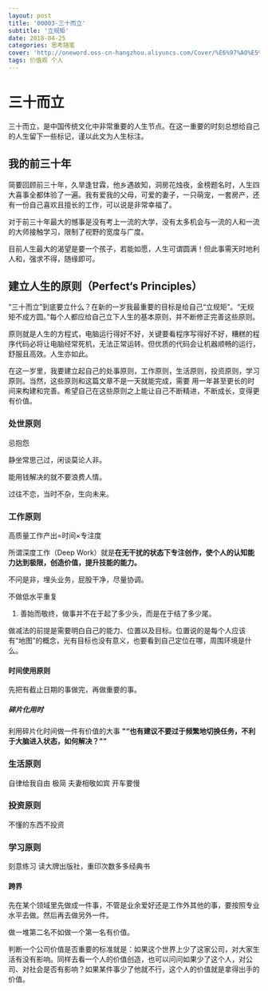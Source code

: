 ```yaml
---
layout: post
title: '00003-三十而立'
subtitle: '立规矩'
date: 2018-04-25
categories: 思考随笔
cover: 'http://oneword.oss-cn-hangzhou.aliyuncs.com/Cover/%E6%97%A0%E5%8D%B0%E8%89%AF%E5%93%81%20%E5%9C%B0%E5%B9%B3%E7%BA%BF3.jpg'
tags: 价值观 个人 
---
```


# 三十而立
三十而立，是中国传统文化中非常重要的人生节点。在这一重要的时刻总想给自己的人生留下一些标记，谨以此文为人生标注。
##  我的前三十年
简要回顾前三十年，久旱逢甘霖，他乡遇故知，洞房花烛夜，金榜题名时，人生四大喜事全都体验了一遍。我有爱我的父母，可爱的妻子，一只萌宠，一套房产，还有一份自己喜欢且擅长的工作，可以说是非常幸福了。

对于前三十年最大的憾事是没有考上一流的大学，没有太多机会与一流的人和一流的大师接触学习，限制了视野的宽度与广度。

目前人生最大的渴望是要一个孩子，若能如愿，人生可谓圆满！但此事需天时地利人和，强求不得，随缘即可。

## 建立人生的原则（Perfect‘s Principles）
“三十而立”到底要立什么？在新的一岁我最重要的目标是给自己“立规矩”。“无规矩不成方圆。”每个人都应给自己立下人生的基本原则，并不断修正完善这些原则。

原则就是人生的方程式，电脑运行得好不好，关键要看程序写得好不好，糟糕的程序代码必将让电脑经常死机，无法正常运转。但优质的代码会让机器顺畅的运行，舒服且高效。人生亦如此。

在这一岁里，我要建立起自己的处事原则，工作原则，生活原则，投资原则，学习原则。当然，这些原则和这篇文章不是一天就能完成，需要 用一年甚至更长的时间来构建和完善。希望自己在这些原则之上能让自己不断精进，不断成长，变得更有价值。

### 处世原则

忌抱怨

静坐常思己过，闲谈莫论人非。

能用钱解决的就不要浪费人情。

过往不恋，当时不杂，生向未来。

### 工作原则
高质量工作产出=时间×专注度

所谓深度工作（Deep Work）就是**在无干扰的状态下专注创作，使个人的认知能力达到极限，创造价值，提升技能的能力。**

不问是非，埋头业务，屁股干净，尽量协调。

不做低水平重复



1. 善始而敬终，做事并不在于起了多少头，而是在于结了多少尾。

做减法的前提是需要明白自己的能力、位置以及目标。位置说的是每个人应该有“地图”的概念，光有目标也没有意义，也要看到自己定位在哪，周围环境是什么。
  
#### 时间使用原则
先把有截止日期的事做完，再做重要的事。

##### 碎片化用时
利用碎片化时间做一件有价值的大事 **"<Q>也有建议不要过于频繁地切换任务，不利于大脑进入状态，如何解决？"** 

### 生活原则
自律给我自由
极简
夫妻相敬如宾
开车要慢
### 投资原则
不懂的东西不投资
### 学习原则
刻意练习
读大牌出版社，重印次数多多经典书

#### 跨界
先在某个领域里先做成一件事，不管是业余爱好还是工作外其他的事，要按照专业水平去做。然后再去做另外一件。

做一堆第二名不如做一个第一名有价值。

判断一个公司价值是否重要的标准就是：如果这个世界上少了这家公司，对大家生活有没有影响。同样去看一个人的价值创造，也可以问问如果少了这个人，对公司、对社会是否有影响？如果某件事少了他就不行，这个人的价值就是拿得出手的价值。
